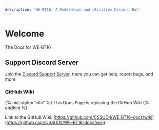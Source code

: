 ```yaml
---
description: 'WE-BT16, A Moderation and Utilities Discord Bot'
---
```


# Welcome

The Docs for WE-BT16

## Support Discord Server

Join the [Discord Support Server](https://discord.gg/cKmAyD8h7B), there you can get help, report bugs, and more

### GitHub Wiki

{% hint style="info" %}
This Docs Page is replacing the GitHub Wiki
{% endhint %}

Link to the GitHub Wiki: [https://github.com/CSSUDII/WE-BT16-docs/wiki](https://github.com/CSSUDII/WE-BT16-docs/wiki)

